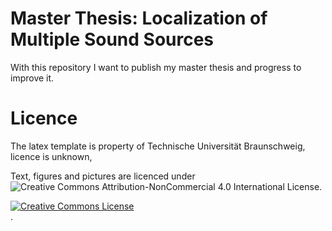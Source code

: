 # Master Thesis: Localization of Multiple Sound Sources

With this repository I want to publish my master thesis and progress to improve it.

# Licence

The latex template is property of Technische Universität Braunschweig, licence is unknown,

Text, figures and pictures are licenced under ![Creative Commons Attribution-NonCommercial 4.0 International License](https://creativecommons.org/licenses/by-nc/4.0/).

<a rel="license" href="http://creativecommons.org/licenses/by-nc/4.0/"><img alt="Creative Commons License" style="border-width:0" src="https://i.creativecommons.org/l/by-nc/4.0/88x31.png" /></a><br /></a>.
